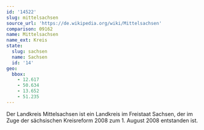 ```yaml
---
id: '14522'
slug: mittelsachsen
source_url: 'https://de.wikipedia.org/wiki/Mittelsachsen'
comparison: 09162
name: Mittelsachsen
name_ext: Kreis
state:
  slug: sachsen
  name: Sachsen
  id: '14'
geo:
  bbox:
    - 12.617
    - 50.634
    - 13.652
    - 51.235
---
```


Der Landkreis Mittelsachsen ist ein Landkreis im Freistaat Sachsen, der im Zuge der sächsischen Kreisreform 2008 zum 1. August 2008 entstanden ist.
